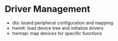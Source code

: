 # Driver Management

* dts: board peripheral configuration and mapping
* hwinit: load device tree and initialize drivers
* hwmap: map devices for specific functions 
